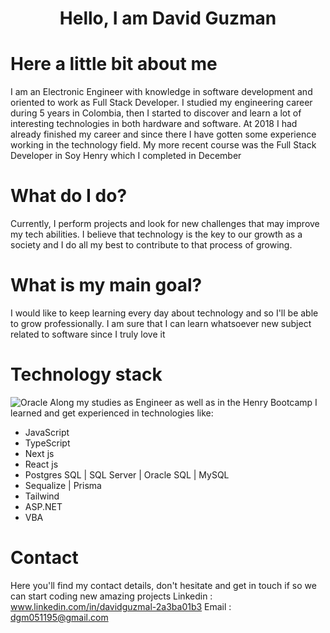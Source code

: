 <h1 align="center"> Hello, I am David Guzman</h1>

# Here a little bit about me

I am an Electronic Engineer with knowledge in software development and oriented to work as Full Stack Developer. I studied my engineering career during 5 years in Colombia, then I started to discover and learn a lot of interesting technologies in both hardware and software. At 2018 I had already finished my career and since there I have gotten some experience working in the technology field. My more recent course was the Full Stack Developer in Soy Henry which I completed in December

# What do I do?

Currently, I perform projects and look for new challenges that may improve my tech abilities. I believe that technology is the key to our growth as a 
society and I do all my best to contribute to that process of growing.

# What is my main goal?

I would like to keep learning every day about technology and so I'll be able to grow professionally. I am sure that I can learn whatsoever new subject related to software since I truly love it

# Technology stack

![Oracle](https://upload.wikimedia.org/wikipedia/fr/thumb/6/68/Oracle_SQL_Developer_logo.svg/1200px-Oracle_SQL_Developer_logo.svg.png)
Along my studies as Engineer as well as in the Henry Bootcamp I learned and get experienced in technologies like:

<ul>
  <li>JavaScript</li>
  <li>TypeScript</li>
  <li>Next js</li>
  <li>React js</li>
  <li>Postgres SQL | SQL Server | Oracle SQL | MySQL</li>
  <li>Sequalize | Prisma</li>
  <li>Tailwind</li>
  <li>ASP.NET</li>
  <li>VBA</li>
</ul>

# Contact

Here you'll find my contact details, don't hesitate and get in touch if so we can start coding new amazing projects
Linkedin : www.linkedin.com/in/davidguzmal-2a3ba01b3
Email : dgm051195@gmail.com
